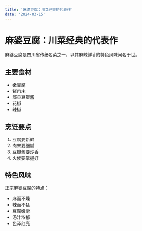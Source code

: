 ```yaml
---
title: '麻婆豆腐：川菜经典的代表作'
date: '2024-03-15'
---
```


# 麻婆豆腐：川菜经典的代表作

麻婆豆腐是四川省传统名菜之一，以其麻辣鲜香的特色风味闻名于世。

## 主要食材

- 嫩豆腐
- 猪肉末
- 郫县豆瓣酱
- 花椒
- 辣椒

## 烹饪要点

1. 豆腐要新鲜
2. 肉末要细腻
3. 豆瓣酱要炒香
4. 火候要掌握好

## 特色风味

正宗麻婆豆腐的特点：
- 麻而不燥
- 辣而不猛
- 豆腐嫩滑
- 汤汁浓郁
- 色泽红亮 